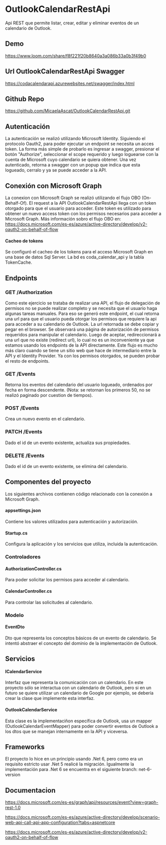 # OutlookCalendarRestApi
Api REST que permite listar, crear, editar y eliminar eventos de un calendario de Outlook.

## Demo
https://www.loom.com/share/f8f221f20b8640a3a086b33a0b3f49b0

## Url OutlookCalendarRestApi Swagger
https://codacalendarapi.azurewebsites.net/swagger/index.html

## Github Repo
https://github.com/MicaelaAscat/OutlookCalendarRestApi.git

## Autenticación 
La autenticación se realizó utilizando Microsoft Identity. Siguiendo el protocolo Oauth2, para poder ejecutar un endpoint se necesita un acces token. La forma más simple de probarlo es ingresar a swagger, presionar el botón "Authorize", seleccionar el scope requerido y luego loguearse con la cuenta de Microsoft cuyo calendario se quiera obtener. 
Una vez autenticado, retorna a swagger con un popup que indica que esta logueado, cerralo y ya se puede acceder a la API.

## Conexión con Microsoft Graph 
La conexion con Microsoft Graph se realizó utilizando el flujo OBO (On-Behalf-Of). El request a la API OutlookCalendarRestApi llega con un token otorgado para que el usuario para acceder. Este token es utilizado para obtener un nuevo access token con los permisos necesarios para acceder a Microsoft Graph. 
Más información sobro el flujo OBO en: https://docs.microsoft.com/es-es/azure/active-directory/develop/v2-oauth2-on-behalf-of-flow

#### Cacheo de tokens
Se configuró el cacheo de los tokens para el acceso Microsoft Graph en una base de datos Sql Server. 
La bd es coda_calendar_api y la tabla TokenCache.

## Endpoints
### GET /Authorization
Como este ejercicio se trataba de realizar una API, el flujo de delegación de permisos no se puede realizar completo y se necesita que el usuario haga algunas tareas manuales. Para eso se generó este endpoint, el cual retorna una url para que el usuario pueda otorgar los permisos que requiere la api para acceder a su calendario de Outlook. La url retornada se debe copiar y pegar en el browser. Se observará una página de autorización de permisos requeridos para manipular el calendario. Luego de aceptar, redireccionará a una url que no existe (redirect url), lo cual no es un inconveniente ya que estamos usando los endpoints de la API directamente.
Este flujo es mucho más claro cuando se tiene un sitio web que hace de intermediario entre la API y el Identity Provider.
Ya con los permisos otorgados, se pueden probar el resto de endpoints.

### GET /Events
Retorna los eventos del calendario del usuario logueado, ordenados por fecha en forma descendente. 
(Nota: se retornan los primeros 50, no se realizó paginado por cuestion de tiempos).

### POST /Events
Crea un nuevo evento en el calendario.

### PATCH /Events
Dado el id de un evento existente, actualiza sus propiedades.

### DELETE /Events
Dado el id de un evento existente, se elimina del calendario.

## Componentes del proyecto
Los siguientes archivos contienen código relacionado con la conexión a Microsoft Graph.

#### appsettings.json
Contiene los valores utilizados para autenticación y autorización.

#### Startup.cs 
Configura la aplicación y los servicios que utiliza, incluida la autenticación.

### Controladores

#### AuthorizationController.cs 
Para poder solicitar los permisos para acceder al calendario.

####  CalendarController.cs 
Para controlar las solicitudes al calendario.

### Modelo

#### EventDto
Dto que representa los conceptos básicos de un evento de calendario. Se intentó abstraer el concepto del dominio de la implementación de Outlook.

## Servicios
#### ICalendarService
Interfaz que representa la comunicación con un calendario.
En este proyecto sólo se interactua con un calendario de Outlook, pero si en un futuro se quiere utilizar un calendario de Google por ejemplo, se debería crear la clase que implemente esta interfaz.

#### OutlookCalendarService
Esta clase es la implementaciñon específica de Outlook, usa un mapper (OutlookCalendarEventMapper) para poder convertir eventos de Outlook a los dtos que se manejan internamente en la API y viceversa. 

## Frameworks
El proyecto lo hice en un principio usando .Net 6, pero como era un requisito estricto usar .Net 5 realicé la migración. Igualmente la implementación para .Net 6 se encuentra en el siguiente branch: net-6-version

## Documentacion
https://docs.microsoft.com/es-es/graph/api/resources/event?view=graph-rest-1.0

https://docs.microsoft.com/es-es/azure/active-directory/develop/scenario-web-api-call-api-app-configuration?tabs=aspnetcore

https://docs.microsoft.com/es-es/azure/active-directory/develop/v2-oauth2-on-behalf-of-flow



